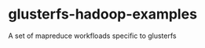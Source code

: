 glusterfs-hadoop-examples
=========================

A set of mapreduce workfloads specific to glusterfs
